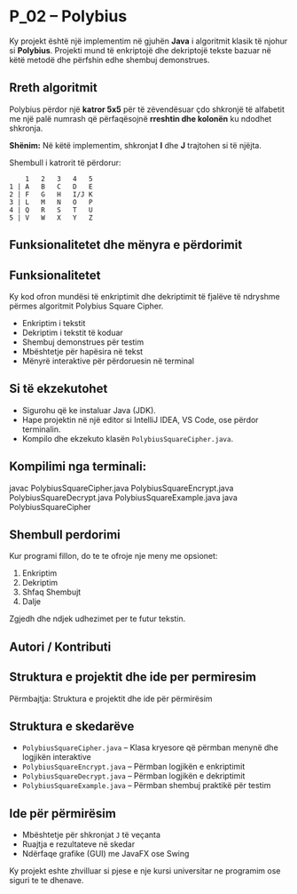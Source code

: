 # P_02 – Polybius 

Ky projekt është një implementim në gjuhën **Java** i algoritmit klasik të njohur si **Polybius**. Projekti mund të enkriptojë dhe dekriptojë tekste bazuar në këtë metodë dhe përfshin edhe shembuj demonstrues.

##  Rreth algoritmit

Polybius përdor një **katror 5x5** për të zëvendësuar çdo shkronjë të alfabetit me një palë numrash që përfaqësojnë **rreshtin dhe kolonën** ku ndodhet shkronja.

**Shënim:** Në këtë implementim, shkronjat **I** dhe **J** trajtohen si të njëjta.

Shembull i katrorit të përdorur:

```
    1   2   3   4   5
1 | A   B   C   D   E
2 | F   G   H   I/J K
3 | L   M   N   O   P
4 | Q   R   S   T   U
5 | V   W   X   Y   Z
```


## Funksionalitetet dhe mënyra e përdorimit

## Funksionalitetet

Ky kod ofron mundësi të enkriptimit dhe dekriptimit të fjalëve të ndryshme përmes algoritmit Polybius Square Cipher.

- Enkriptim i tekstit  
- Dekriptim i tekstit të koduar  
- Shembuj demonstrues për testim  
- Mbështetje për hapësira në tekst  
- Mënyrë interaktive për përdoruesin në terminal

##  Si të ekzekutohet

-  Sigurohu që ke instaluar Java (JDK).
-  Hape projektin në një editor si IntelliJ IDEA, VS Code, ose përdor terminalin.
-  Kompilo dhe ekzekuto klasën `PolybiusSquareCipher.java`.

## Kompilimi nga terminali:

javac PolybiusSquareCipher.java PolybiusSquareEncrypt.java PolybiusSquareDecrypt.java PolybiusSquareExample.java
java PolybiusSquareCipher

## Shembull perdorimi

Kur programi fillon, do te te ofroje nje meny me opsionet:
1. Enkriptim
2. Dekriptim
3. Shfaq Shembujt
0. Dalje

Zgjedh dhe ndjek udhezimet per te futur tekstin.

##  Autori / Kontributi

## Struktura e projektit dhe ide per permiresim
Përmbajtja: Struktura e projektit dhe ide për përmirësim


##  Struktura e skedarëve

- `PolybiusSquareCipher.java` – Klasa kryesore që përmban menynë dhe logjikën interaktive  
- `PolybiusSquareEncrypt.java` – Përmban logjikën e enkriptimit  
- `PolybiusSquareDecrypt.java` – Përmban logjikën e dekriptimit  
- `PolybiusSquareExample.java` – Përmban shembuj praktikë për testim

##  Ide për përmirësim

- Mbështetje për shkronjat `J` të veçanta  
- Ruajtja e rezultateve në skedar  
- Ndërfaqe grafike (GUI) me JavaFX ose Swing

Ky projekt eshte zhvilluar si pjese e nje kursi universitar ne programim ose siguri te te dhenave.

